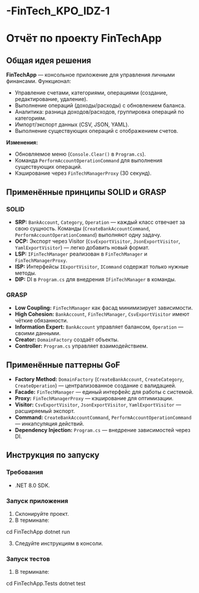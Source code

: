 # -FinTech_KPO_IDZ-1

# Отчёт по проекту FinTechApp

## Общая идея решения

**FinTechApp** — консольное приложение для управления личными финансами. Функционал:
- Управление счетами, категориями, операциями (создание, редактирование, удаление).
- Выполнение операций (доходы/расходы) с обновлением баланса.
- Аналитика: разница доходов/расходов, группировка операций по категориям.
- Импорт/экспорт данных (CSV, JSON, YAML).
- Выполнение существующих операций с отображением счетов.

**Изменения:**
- Обновляемое меню (`Console.Clear()` в `Program.cs`).
- Команда `PerformAccountOperationCommand` для выполнения существующих операций.
- Кэширование через `FinTechManagerProxy` (30 секунд).

## Применённые принципы SOLID и GRASP

### SOLID
- **SRP:** `BankAccount`, `Category`, `Operation` — каждый класс отвечает за свою сущность. Команды (`CreateBankAccountCommand`, `PerformAccountOperationCommand`) выполняют одну задачу.
- **OCP:** Экспорт через Visitor (`CsvExportVisitor`, `JsonExportVisitor`, `YamlExportVisitor`) — легко добавить новый формат.
- **LSP:** `IFinTechManager` реализован в `FinTechManager` и `FinTechManagerProxy`.
- **ISP:** Интерфейсы `IExportVisitor`, `ICommand` содержат только нужные методы.
- **DIP:** DI в `Program.cs` для внедрения `IFinTechManager` в команды.

### GRASP
- **Low Coupling:** `FinTechManager` как фасад минимизирует зависимости.
- **High Cohesion:** `BankAccount`, `FinTechManager`, `CsvExportVisitor` имеют чёткие обязанности.
- **Information Expert:** `BankAccount` управляет балансом, `Operation` — своими данными.
- **Creator:** `DomainFactory` создаёт объекты.
- **Controller:** `Program.cs` управляет взаимодействием.

## Применённые паттерны GoF

- **Factory Method:** `DomainFactory` (`CreateBankAccount`, `CreateCategory`, `CreateOperation`) — централизованное создание с валидацией.
- **Facade:** `FinTechManager` — единый интерфейс для работы с системой.
- **Proxy:** `FinTechManagerProxy` — кэширование для оптимизации.
- **Visitor:** `CsvExportVisitor`, `JsonExportVisitor`, `YamlExportVisitor` — расширяемый экспорт.
- **Command:** `CreateBankAccountCommand`, `PerformAccountOperationCommand` — инкапсуляция действий.
- **Dependency Injection:** `Program.cs` — внедрение зависимостей через DI.

## Инструкция по запуску

### Требования
- .NET 8.0 SDK.

### Запуск приложения
1. Склонируйте проект.
2. В терминале:

cd FinTechApp
dotnet run

3. Следуйте инструкциям в консоли.

### Запуск тестов
1. В терминале:

cd FinTechApp.Tests
dotnet test
